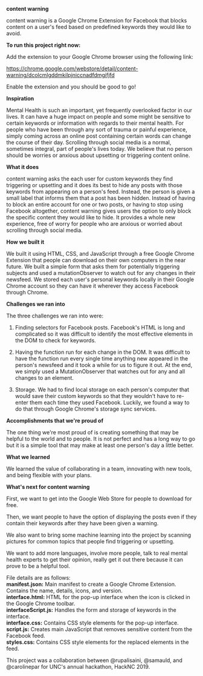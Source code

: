 **content warning**

content warning is a Google Chrome Extension for Facebook that blocks content on a user's feed based on predefined keywords they would like to avoid.


**To run this project right now:**

Add the extension to your Google Chrome browser using the following link:

https://chrome.google.com/webstore/detail/content-warning/dcolcmlgddmkilpjniccnadfdmgifjfd

Enable the extension and you should be good to go!


**Inspiration**

Mental Health is such an important, yet frequently overlooked factor in our lives. It can have a huge impact on people and some might be sensitive to certain keywords or information with regards to their mental health. For people who have been through any sort of trauma or painful experience, simply coming across an online post containing certain words can change the course of their day. Scrolling through social media is a normal, sometimes integral, part of people's lives today. We believe that no person should be worries or anxious about upsetting or triggering content online.


**What it does**

content warning asks the each user for custom keywords they find triggering or upsetting and it does its best to hide any posts with those keywords from appearing on a person's feed. Instead, the person is given a small label that informs them that a post has been hidden. Instead of having to block an entire account for one or two posts, or having to stop using Facebook altogether, content warning gives users the option to only block the specific content they would like to hide. It provides a whole new experience, free of worry for people who are anxious or worried about scrolling through social media.


**How we built it**

We built it using HTML, CSS, and JavaScript through a free Google Chrome Extension that people can download on their own computers in the near future. We built a simple form that asks them for potentially triggering subjects and used a mutationObserver to watch out for any changes in their newsfeed. We stored each user's personal keywords locally in their Google Chrome account so they can have it wherever they access Facebook through Chrome.


**Challenges we ran into**

The three challenges we ran into were:

1. Finding selectors for Facebook posts. Facebook's HTML is long and complicated so it was difficult to identify the most effective elements in the DOM to check for keywords.

2. Having the function run for each change in the DOM. It was difficult to have the function run every single time anything new appeared in the person's newsfeed and it took a while for us to figure it out. At the end, we simply used a MutationObserver that watches out for any and all changes to an element.

3. Storage. We had to find local storage on each person's computer that would save their custom keywords so that they wouldn't have to re-enter them each time they used Facebook. Luckily, we found a way to do that through Google Chrome's storage sync services.


**Accomplishments that we're proud of**

The one thing we're most proud of is creating something that may be helpful to the world and to people. It is not perfect and has a long way to go but it is a simple tool that may make at least one person's day a little better.


**What we learned**

We learned the value of collaborating in a team, innovating with new tools, and being flexible with your plans.


**What's next for content warning**

First, we want to get into the Google Web Store for people to download for free. 

Then, we want people to have the option of displaying the posts even if they contain their keywords after they have been given a warning. 

We also want to bring some machine learning into the project by scanning pictures for common topics that people find triggering or upsetting. 

We want to add more languages, involve more people, talk to real mental health experts to get their opinion, really get it out there because it can prove to be a helpful tool.


File details are as follows:<br>
**manifest.json:** Main manifest to create a Google Chrome Extension. Contains the name, details, icons, and version.<br>
**interface.html:** HTML for the pop-up interface when the icon is clicked in the Google Chrome toolbar.<br>
**interfaceScript.js:** Handles the form and storage of keywords in the interface.<br>
**interface.css:** Contains CSS style elements for the pop-up interface.<br>
**script.js:** Creates main JavaScript that removes sensitive content from the Facebook feed.<br>
**styles.css:** Contains CSS style elements for the replaced elements in the feed.



This project was a collaboration between @rupalisaini, @samauld, and @carolinepar for UNC's annual hackathon, HackNC 2019.
